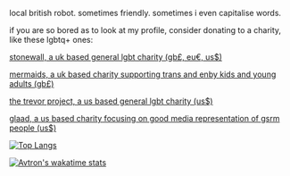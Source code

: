 local british robot. sometimes friendly. sometimes i even capitalise words.


if you are so bored as to look at my profile, consider donating to a charity, like these lgbtq+ ones:

[stonewall, a uk based general lgbt charity (gb£, eu€, us$)](https://donorbox.org/support-stonewall)

[mermaids, a uk based charity supporting trans and enby kids and young adults (gb£)](https://mermaidsuk.org.uk/donate/)

[the trevor project, a us based general lgbt charity (us$)](https://www.thetrevorproject.org/donate/)

[glaad, a us based charity focusing on good media representation of gsrm people (us$)](https://donate.glaad.org/site/Donation2?1400.donation=form1&df_id=1400&mfc_pref=T)

[![Top Langs](https://github-readme-stats.vercel.app/api/top-langs/?username=avtron&layout=compact)](https://github.com/anuraghazra/github-readme-stats)

[![Avtron's wakatime stats](https://github-readme-stats.vercel.app/api/wakatime?username=avtron)](https://github.com/anuraghazra/github-readme-stats)
